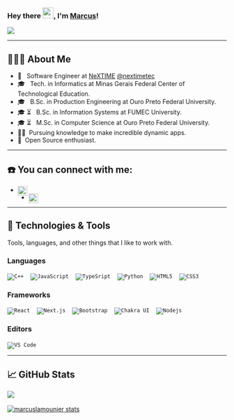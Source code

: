 ### Hey there <img src="https://media.giphy.com/media/hvRJCLFzcasrR4ia7z/giphy.gif" width="25px">, I'm [Marcus](https://www.linkedin.com/in/marcuslamounier/)!

![](https://visitor-badge.glitch.me/badge?page_id=marcuslamounier.marcuslamounier)

----
## 👨🏻‍💻 About Me

- 🦅 &nbsp; Software Engineer at <a href="https://www.nextime.com.br/">NeXTIME</a> <a href="https://www.instagram.com/nextimetec/">@nextimetec</a>
- 🎓 &nbsp; Tech. in Informatics at Minas Gerais Federal Center of Technological Education.
- 🎓 &nbsp; B.Sc. in Production Engineering at Ouro Preto Federal University.
- 🎓 ⏳ &nbsp; B.Sc. in Information Systems at FUMEC University.
- 🎓 ⏳ &nbsp; M.Sc. in Computer Science at Ouro Preto Federal University.
- 👨‍🏫&nbsp; Pursuing knowledge to make incredible dynamic apps.
- 👨‍&nbsp; Open Source enthusiast.

----

## :phone: You can connect with me:

- <a href="https://www.linkedin.com/in/marcuslamounier/">
    <img align="left" alt="marcuslinkedin" width="22px" src= "https://camo.githubusercontent.com/d659d2bac00c01b42bffbae84bdc121e828b8fecd5b4949ffa2575f5d9e4a371/68747470733a2f2f63646e2e6a7364656c6976722e6e65742f6e706d2f73696d706c652d69636f6e734076332f69636f6e732f6c696e6b6564696e2e737667" style="max-width:100%;">
  </a>
- <a href="https://t.me/marcuslamounier">
    <img align="left" alt="marcustelegram" width="22px" src= "https://raw.githubusercontent.com/gist/m8rge/4c2b36369c9f936c02ee883ca8ec89f1/raw/c03fd44ee2b63d7a2a195ff44e9bb071e87b4a40/telegram-single-path-24px.svg" style="max-width:100%;">
  </a>
  
----

## :hammer: Technologies & Tools
Tools, languages, and other things that I like to work with.

### Languages

<code>![C++](https://img.shields.io/badge/C++-white.svg?style=flat&logo=c%2B%2B&logoColor=blue)</code> &nbsp;&nbsp;
<code>![JavaScript](https://img.shields.io/badge/-JavaScript-black?style=flat&logo=javascript&logoColor=yellow)</code> &nbsp;&nbsp;
<code>![TypeSript](https://img.shields.io/badge/-TypeScript-blue?style=flat&logo=typescript&logoColor=white)</code> &nbsp;&nbsp;
<code>![Python](https://img.shields.io/badge/Python-white?style=flat&logo=python)</code> &nbsp;&nbsp;
<code>![HTML5](https://img.shields.io/badge/-HTML5-%23E44D27?style=flat&logo=html5&logoColor=ffffff)</code> &nbsp;&nbsp;
<code>![CSS3](https://img.shields.io/badge/-CSS3-%231572B6?style=flat&logo=css3)</code> &nbsp;&nbsp;

### Frameworks

<code>![React](https://img.shields.io/badge/-React-%23282C34?style=flat&logo=react)</code> &nbsp;&nbsp;
<code>![Next.js](https://img.shields.io/badge/-Next.js-black?style=flat&color=white&logo=nextdotjs&logoColor=black)</code> &nbsp;&nbsp;
<code>![Bootstrap](https://img.shields.io/badge/-Bootstrap-563D7C?style=flat&logo=bootstrap&logoColor=white)</code> &nbsp;&nbsp;
<code>![Chakra UI](https://img.shields.io/badge/-Chakra%20UI-white?style=flat&logo=chakra-ui&logoColor=twal)</code> &nbsp;&nbsp;
<code>![Nodejs](https://img.shields.io/badge/-Nodejs-black?style=flat&logo=Node.js)</code> &nbsp;&nbsp;

### Editors
<code>![VS Code](http://img.shields.io/badge/-VS%20Code-007ACC?style=flat&logo=visual-studio-code)</code> &nbsp;&nbsp;


---------------------------------------------------------------------------------------------------------------------------------------------------------------------------------


## :chart_with_upwards_trend: GitHub Stats
<p>
  <a href="https://github.com/marcuslamounier">
    <img align="center" src="https://github-readme-stats.vercel.app/api/top-langs/?username=marcuslamounier&hide=html&layout=compact&langs_count=10&theme=vision-friendly-dark" /> 
  </a>
  <br> <br>
  <a href="https://github.com/marcuslamounier">
    <img align="center" src="https://github-readme-stats.vercel.app/api?username=marcuslamounier&show_icons=true&line_height=27&count_private=true&theme=vision-friendly-dark" alt="marcuslamounier stats" />
  </a>
</p>

<!-- ## :bulb: Recent projects I worked

- [Rifa Esportiva](https://www.rifaesportiva.com.br/) 
- [Allan Kardec Online - Museu Online do Espiritismo](https://allankardec2.vercel.app/)
- [Jhovana Kelly - Influencer Digital](http://jhovanaoliveira.com.br/)
- [EiMilhas - Passagens Aéreas](https://eimilhas.com.br/)
- [Vinícius Dias - Personal Trainer](https://treinovinidias.com/)
- [Departamento de Museologia da UFOP](https://museologia.ufop.br/)
- [Circuito Cidades](https://www.circuitocidades.com.br/)
- ⏳ &nbsp; *Human Resources company* (**in progress...**)
- ⏳ &nbsp; *Students test preparation platform* (**in progress...**)
 -->
